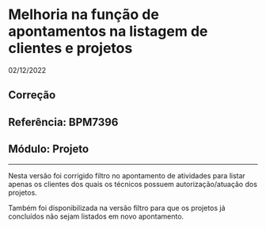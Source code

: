 # Melhoria na função de apontamentos na listagem de clientes e projetos
02/12/2022
## Correção
## Referência: BPM7396
## Módulo: Projeto
***

Nesta versão foi corrigido filtro no apontamento de atividades para listar apenas os clientes dos quais os técnicos possuem autorização/atuação dos projetos.

Também foi disponibilizada na versão filtro para que os projetos já concluídos não sejam listados em novo apontamento.